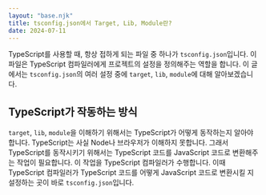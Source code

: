 ```yaml
---
layout: "base.njk"
title: tsconfig.json에서 Target, Lib, Module란?
date: 2024-07-11
---
```


TypeScript를 사용할 때, 항상 접하게 되는 파일 중 하나가 `tsconfig.json`입니다. 이 파일은 TypeScript 컴파일러에게 프로젝트의 설정을 정의해주는 역할을 합니다.
이 글에서는 `tsconfig.json`의 여러 설정 중에 `target`, `lib`, `module`에 대해 알아보겠습니다.

## TypeScript가 작동하는 방식
`target`, `lib`, `module`을 이해하기 위해서는 TypeScript가 어떻게 동작하는지 알아야 합니다. TypeScript는 사실 Node나 브라우저가 이해하지 못합니다. 그래서 TypeScript를 동작시키기 위해서는 TypeScript 코드를 JavaScript 코드로 변환해주는 작업이 필요합니다. 이 작업을 TypeScript 컴파일러가 수행합니다. 이때 TypeScript 컴파일러가 TypeScript 코드를 어떻게 JavaScript 코드로 변환시킬 지 설정하는 곳이 바로 `tsconfig.json`입니다.
